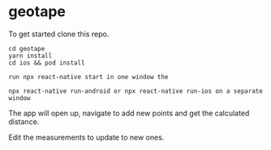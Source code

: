 # geotape

To get started clone this repo.

```
cd geotape
yarn install
cd ios && pod install

run npx react-native start in one window the 

npx react-native run-android or npx react-native run-ios on a separate window

```
The app will open up, navigate to add new points and get the calculated distance.

Edit the measurements to update to new ones.

